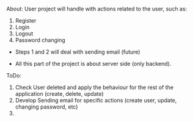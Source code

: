 About:
 User project will handle with actions related to the user, such as:

 1. Register
 2. Login
 3. Logout
 4. Password changing
 
 * Steps 1 and 2 will deal with sending email (future)

 * All this part of the project is about server side (only backend).

 ToDo:
 1. Check User deleted and apply the behaviour for the rest of the application (create, delete, update)
 2. Develop Sending email for specific actions (create user, update, changing password, etc)
 3. 